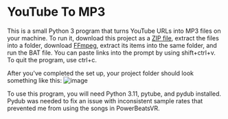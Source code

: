 # YouTube To MP3

This is a small Python 3 program that turns YouTube URLs into MP3 files on your machine. To run it, download this project as a [ZIP file](https://github.com/KINGTUT10101/YouTube-To-MP3/archive/refs/heads/main.zip), extract the files into a folder, download [FFmpeg](https://ffmpeg.org/download.html#build-windows), extract its items into the same folder, and run the BAT file. You can paste links into the prompt by using shift+ctrl+v. To quit the program, use ctrl+c.

After you've completed the set up, your project folder should look something like this:
![image](https://github.com/user-attachments/assets/7401469b-4af1-459a-abdb-46bf679ebcf8)

To use this program, you will need Python 3.11, pytube, and pydub installed. Pydub was needed to fix an issue with inconsistent sample rates that prevented me from using the songs in PowerBeatsVR.
